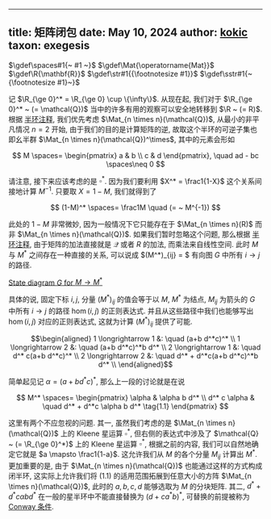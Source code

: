 
---
title: 矩阵闭包
date: May 10, 2024
author: [kokic](/kokic.md)
taxon: exegesis
---

$\gdef\spaces#1{~ #1 ~}$
$\gdef\Mat{\operatorname{Mat}}$
$\gdef\R{\mathbf{R}}$
$\gdef\str#1{{\footnotesize #1}}$
$\gdef\sstr#1{~{\footnotesize #1}~}$

记 $\R_{\ge 0}^* = \R_{\ge 0} \cup \{\infty\}$. 从现在起, 我们对于 $\R_{\ge 0}^* ~ (= \mathcal{Q})$ 当中的许多有用的观察可以安全地转移到 $\R ~ (= R)$. 根据 [半环注释](/linear-algebra/semiring.md), 我们优先考虑 $\Mat_{n \times n}(\mathcal{Q})$, 从最小的非平凡情况 $n=2$ 开始, 由于我们的目的是计算矩阵的逆, 故取这个半环的可逆子集也即幺半群 $\Mat_{n \times n}(\mathcal{Q})^\times$,  其中的元素会形如

$$
M \spaces= \begin{pmatrix} a & b \\ c & d \end{pmatrix}, \quad
ad - bc \spaces\neq 0
$$

请注意, 接下来应该考虑的是 $\square^*$. 因为我们要利用 $X^* = \frac1{1-X}$ 这个关系间接地计算 $M^{-1}$. 只要取 $X = 1-M$, 我们就得到了 

$$
(1-M)^* \spaces= \frac1M \quad (= ~ M^{-1})
$$

此处的 $1-M$ 非常微妙, 因为一般情况下它只能存在于 $\Mat_{n \times n}(R)$ 而非 $\Mat_{n \times n}(\mathcal{Q})$.  如果我们暂时忽略这个问题, 那么根据 [半环注释](/linear-algebra/semiring.md), 由于矩阵的加法直接就是 $\mathcal{Q}$ 或者 $R$ 的加法, 而乘法来自线性空间. 此时 $M$ 与 $M^*$ 之间存在一种直接的关系, 可以说成 $(M^*)_{ij} = $ 有向图 $G$ 中所有 $i \to j$ 的路径. 

[State diagram $G$ for $M \to M^*$](/linear-algebra/automata-matrix-0001.typ#:block)

具体的说, 固定下标 $i,j$, 分量 $(M^*)_{ij}$ 的值会等于以 $M$, $M^*$ 为结点, $M_{ij}$ 为箭头的 $G$ 中所有 $i \to j$ 的路径 $\hom(i,j)$ 的正则表达式. 并且从这些路径中我们也能够写出 $\hom(i,j)$ 对应的正则表达式, 这就为计算 $(M^*)_{ij}$ 提供了可能. 

$$\begin{aligned}
  1 \longrightarrow 1 &: \quad (a+b d^*c)^* \\
  1 \longrightarrow 2 &: \quad (a+b d^*c)^*b d^* \\
  2 \longrightarrow 1 &: \quad d^* c(a+b d^*c)^* \\
  2 \longrightarrow 2 &: \quad d^* + d^*c(a+b d^*c)^*b d^* \\
\end{aligned}$$

简单起见记 $\alpha = (a+b d^*c)^*$, 那么上一段的讨论就是在说

$$
M^* \spaces= \begin{pmatrix}
\alpha & \alpha b d^* \\
d^* c \alpha & \quad d^* + d^*c \alpha b d^* \tag{1.1}
\end{pmatrix}
$$

这里有两个不应忽视的问题. 其一, 虽然我们考虑的是 $\Mat_{n \times n}(\mathcal{Q})$ 上的 Kleene 星运算 $\square^*$, 但右侧的表达式中涉及了 $\mathcal{Q} ~ (= \R_{\ge 0}^*)$ 上的 Kleene 星运算 $\square^*$, 根据之前的内容, 我们可以自然地确定它就是 $a \mapsto \frac1{1-a}$. 这允许我们从 $M$ 的各个分量 $M_{ij}$ 计算出 $M^*$. 更加重要的是, 由于 $\Mat_{n \times n}(\mathcal{Q})$ 也能通过这样的方式构成闭半环, 这实际上允许我们将 $(1.1)$ 的适用范围拓展到任意大小的方阵 $\Mat_{n \times n}(\mathcal{Q})$, 此时的 $a,b,c,d$ 能够选取为 $M$ 的分块矩阵. 其二, $d^* + d^*c \alpha b d^*$ 在一般的星半环中不能直接替换为 $(d+ca^*b)^*$, 可替换的前提被称为 [Conway 条件](/linear-algebra/conway-condition.md).
